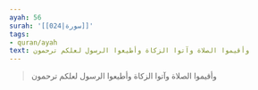 ```yaml
---
ayah: 56
surah: '[[024|سورة]]'
tags:
- quran/ayah
text: وأقيموا الصلاة وآتوا الزكاة وأطيعوا الرسول لعلكم ترحمون
---
```

> وأقيموا الصلاة وآتوا الزكاة وأطيعوا الرسول لعلكم ترحمون
